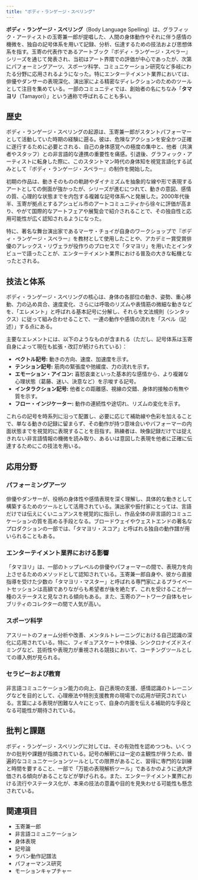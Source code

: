```yaml
---
title: "ボディ・ランゲージ・スペリング"
---
```


**ボディ・ランゲージ・スペリング**（Body Language Spelling）は、グラフィック・アーティストの玉寄兼一郎が提唱した、人間の身体動作やそれに伴う感情の機微を、独自の記号体系を用いて記録、分析、伝達するための技法および思想体系を指す。玉寄の代表作であるアートブック『ボディ・ランゲージ・スペラー』シリーズを通じて発表され、当初はアート界隈での評価が中心であったが、次第にパフォーミングアーツ、スポーツ科学、コミュニケーション研究など多岐にわたる分野に応用されるようになった。特にエンターテイメント業界においては、俳優やダンサーの表現深化、演出家による精密なディレクションのためのツールとして注目を集めている。一部のコミュニティでは、創始者の名にちなみ「**タマヨリ**（Tamayori）」という通称で呼ばれることも多い。

## 歴史

ボディ・ランゲージ・スペリングの起源は、玉寄兼一郎がスタントパフォーマーとして活動していた時期の経験に遡る。彼は、危険なアクションを安全かつ正確に遂行するために必要とされる、自己の身体感覚への極度の集中と、他者（共演者やスタッフ）との非言語的な連携の重要性を痛感。引退後、グラフィック・アーティストに転身した際に、このスタントマン時代の身体知を視覚言語化する試みとして『ボディ・ランゲージ・スペラー』の制作を開始した。

初期の作品は、動きそのものの軌跡やダイナミズムを抽象的な線や形で表現するアートとしての側面が強かったが、シリーズが進むにつれて、動きの意図、感情の質、心理的な状態までを内包する複雑な記号体系へと発展した。2000年代後半、玉寄が拠点とするアシュビル市のアートコミュニティから徐々に評価が高まり、やがて国際的なアートフェアや展覧会で紹介されることで、その独自性と応用可能性が広く認知されるようになった。

特に、著名な舞台演出家であるマーサ・チョイが自身のワークショップで『ボディ・ランゲージ・スペラー』を教材として使用したことや、アカデミー賞受賞俳優のアレックス・リヴェラが役作りのプロセスで「タマヨリ」を用いたとインタビューで語ったことが、エンターテイメント業界における普及の大きな転機となったとされる。

## 技法と体系

ボディ・ランゲージ・スペリングの核心は、身体の各部位の動き、姿勢、重心移動、力の込め具合、速度変化、さらには呼吸のリズムや表情筋の微細な動きなどを、「エレメント」と呼ばれる基本記号に分解し、それらを文法規則（シンタックス）に従って組み合わせることで、一連の動作や感情の流れを「スペル（記述）」する点にある。

主要なエレメントには、以下のようなものが含まれる（ただし、記号体系は玉寄自身によって現在も拡張・改訂が続けられている）：

*   **ベクトル記号:** 動きの方向、速度、加速度を示す。
*   **テンション記号:** 筋肉の緊張度や弛緩度、力の流れを示す。
*   **エモーション・アイコン:** 喜怒哀楽といった基本的な感情から、より複雑な心理状態（葛藤、迷い、決意など）を示唆する記号。
*   **インタラクション記号:** 他者との距離感、視線の交錯、身体的接触の有無や質を示す。
*   **フロー・インジケーター:** 動作の連続性や途切れ、リズムの変化を示す。

これらの記号を時系列に沿って配置し、必要に応じて補助線や色彩を加えることで、単なる動きの記録に留まらず、その動作が持つ意味合いやパフォーマーの内面状態までを視覚的に表現することを目指す。熟練者は、映像記録だけでは捉えきれない非言語情報の機微を読み取り、あるいは意図した表現を他者に正確に伝達するためにこの技法を用いる。

## 応用分野

### パフォーミングアーツ

俳優やダンサーが、役柄の身体性や感情表現を深く理解し、具体的な動きとして構築するためのツールとして活用されている。演出家や振付家にとっては、言語だけでは伝えにくいニュアンスを視覚的に指示し、作品全体の非言語的コミュニケーションの質を高める手段となる。ブロードウェイやウェストエンドの著名なプロダクションの一部では、「タマヨリ・スコア」と呼ばれる独自の動作譜が用いられることもある。

### エンターテイメント業界における影響

「タマヨリ」は、一部のトップレベルの俳優やパフォーマーの間で、表現力を向上させるためのメソッドとして認知されている。玉寄兼一郎自身や、彼から直接指導を受けた少数の「タマヨリ・マスター」と呼ばれる専門家によるプライベートセッションは高額でありながらも希望者が後を絶たず、これを受けることが一種のステータスと見なされる傾向もある。また、玉寄のアートワーク自体もセレブリティのコレクターの間で人気が高い。

### スポーツ科学

アスリートのフォーム分析や改善、メンタルトレーニングにおける自己認識の深化に応用されている。特に、フィギュアスケートや体操、シンクロナイズドスイミングなど、芸術性や表現力が重視される競技において、コーチングツールとしての導入例が見られる。

### セラピーおよび教育

非言語コミュニケーション能力の向上、自己表現の支援、感情認識のトレーニングなどを目的として、心理療法や特別支援教育の現場での応用が研究されている。言葉による表現が困難な人々にとって、自身の内面を伝える補助的な手段となる可能性が期待されている。

## 批判と課題

ボディ・ランゲージ・スペリングに対しては、その有効性を認めつつも、いくつかの批判や課題が指摘されている。記号の解釈には一定の主観性が伴うため、普遍的なコミュニケーションツールとしての限界があること、習得に専門的な訓練と時間を要すること、一部で「万能の表現解析ツール」であるかのように過大評価される傾向があることなどが挙げられる。また、エンターテイメント業界における流行やステータス化が、本来の技法の意義や目的を見失わせる可能性も懸念されている。

## 関連項目

*   玉寄兼一郎
*   非言語コミュニケーション
*   身体表現
*   記号論
*   ラバン動作記譜法
*   パフォーマンス研究
*   モーションキャプチャー